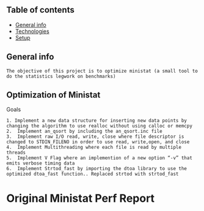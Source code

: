 ## Table of contents
* [General info](#general-info)
* [Technologies](#technologies)
* [Setup](#setup)

## General info
```
The objective of this project is to optimize ministat (a small tool to do the statistics legwork on benchmarks)
```

## Optimization of Ministat 

Goals
```
1. Implement a new data structure for inserting new data points by changing the algorithm to use realloc without using calloc or memcpy
2.  Implement an_qsort by including the an_qsort.inc file
3.  Implement raw I/O read, write, close where file descriptor is changed to STDIN_FILENO in order to use read, write,open, and close
4.  Implement Multithreading where each file is read by multiple threads
5.  Implement V Flag where an implemention of a new option “-v” that emits verbose timing data
6.  Implement Strtod_fast by importing the dtoa library to use the optimized dtoa_fast function.. Replaced strtod with strtod_fast
```

# Original Ministat Perf Report
